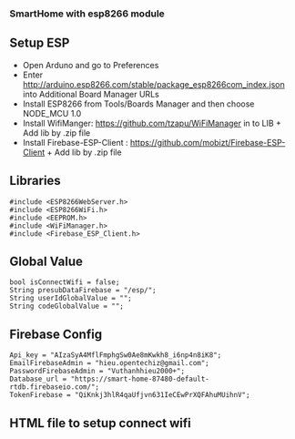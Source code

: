 ### SmartHome with esp8266 module

## Setup ESP
- Open Arduno and go to Preferences
- Enter http://arduino.esp8266.com/stable/package_esp8266com_index.json into Additional Board Manager URLs
- Install ESP8266 from Tools/Boards Manager and then choose NODE_MCU 1.0
- Install WifiManger: https://github.com/tzapu/WiFiManager in to LIB + Add lib by .zip file
- Install Firebase-ESP-Client : https://github.com/mobizt/Firebase-ESP-Client + Add lib by .zip file 

## Libraries
```
#include <ESP8266WebServer.h>
#include <ESP8266WiFi.h>
#include <EEPROM.h>
#include <WiFiManager.h>
#include <Firebase_ESP_Client.h>
```

## Global Value
```
bool isConnectWifi = false;
String presubDataFirebase = "/esp/";
String userIdGlobalValue = "";
String codeGlobalValue = "";
```

## Firebase Config

```
Api_key = "AIzaSyA4MflFmphgSw0Ae8mKwkh8_i6np4n8iK8";
EmailFirebaseAdmin = "hieu.opentechiz@gmail.com";
PasswordFirebaseAdmin = "Vuthanhhieu2000+";
Database_url = "https://smart-home-87480-default-rtdb.firebaseio.com/";
TokenFirebase = "QiKnkj3hlR4qaUfjvn631IeCEwPrXQFAhuMUihnV";
```

## HTML file to setup connect wifi
